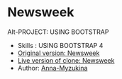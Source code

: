 # Newsweek
Alt-PROJECT: USING BOOTSTRAP
* Skills :  USING BOOTSTRAP 4
* [Original version: Newsweek](https://www.newsweek.com/)
* [Live version of clone: Newsweek](https://anna-myzukina.github.io/Newsweek/)
* Author: [Anna-Myzukina](https://github.com/Anna-Myzukina)
